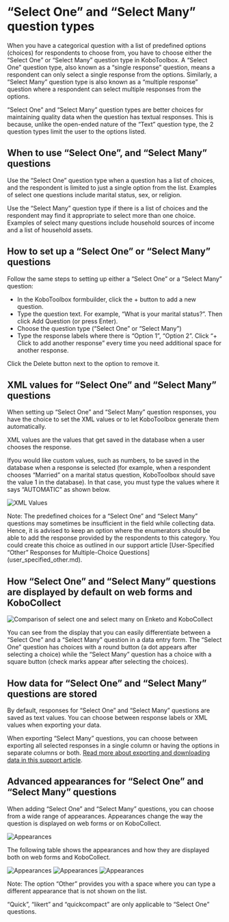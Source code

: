 # “Select One” and “Select Many” question types

When you have a categorical question with a list of predefined options (choices) for respondents to choose from, you have to choose either the “Select One” or “Select Many” question type in KoboToolbox. A “Select One” question type,  also known as a “single response” question, means a respondent can only select a single response from the options. Similarly, a “Select Many” question type is also known as a “multiple response” question where a respondent can select multiple responses from the options.

“Select One” and “Select Many” question types are better choices for maintaining quality data when the question has textual responses. This is because, unlike the open-ended nature of the “Text” question type, the 2 question types limit the user to the options listed.

## When to use “Select One”, and “Select Many” questions

Use the “Select One” question type when a question has a list of choices, and the respondent is limited to just a single option from the list. Examples of select one questions include marital status, sex, or religion.

Use the “Select Many” question type if there is a list of choices and the respondent may find it appropriate to select more than one choice. Examples of select many questions include household sources of income and a list of household assets.

## How to set up a “Select One” or “Select Many” questions

Follow the same steps to setting up either a “Select One” or a “Select Many” question:

* In the KoboToolbox formbuilder, click the + button to add a new question.
* Type the question text. For example, “What is your marital status?”. Then click Add Question (or press Enter).
* Choose the question type (“Select One” or “Select Many”)
* Type the response labels where there is “Option 1”, “Option 2”. Click “+ Click to add another response” every time you need additional space for another response.

Click the <i class="k-icon k-icon-trash"></i> Delete button next to the option to remove it.

## XML values for “Select One” and “Select Many” questions

When setting up “Select One” and “Select Many” question responses, you have the choice to set the XML values or to let KoboToolbox generate them automatically.

XML values are the values that get saved in the database when a user chooses the response. 

Ifyou would like custom values, such as numbers, to be saved in the database when a response is selected (for example, when a respondent chooses “Married” on a marital status question, KoboToolbox should save the value 1 in the database). In that case, you must type the values where it says “AUTOMATIC” as shown below.

![XML Values](/images/select_one_and_select_many/xml_values.png)

<section class="note">
Note: The predefined choices for a “Select One” and “Select Many” questions may sometimes be insufficient in the field while collecting data. Hence, it is advised to keep an option where the enumerators should be able to add the response provided by the respondents to this category. You could create this choice as outlined in our support article [User-Specified “Other” Responses for Multiple-Choice Questions](user_specified_other.md).
</section>
	
## How “Select One” and “Select Many” questions are displayed by default on web forms and KoboCollect

![Comparison of select one and select many on Enketo and KoboCollect](/images/select_one_and_select_many/select_one_select_many_comparison.png)

You can see from the display that you can easily differentiate between a “Select One” and a “Select Many” question in a data entry form. The “Select One” question has choices with a round button (a dot appears after selecting a choice) while the “Select Many” question has a choice with a square button (check marks appear after selecting the choices).  

## How data for “Select One” and “Select Many” questions are stored

By default, responses for “Select One” and “Select Many” questions are saved as text values. You can choose between response labels or XML values when exporting your data.

When exporting “Select Many” questions, you can choose between exporting all selected responses in a single column or having the options in separate columns or both. [Read more about exporting and downloading data in this support article](https://support.kobotoolbox.org/export_download.html ).

## Advanced appearances for “Select One” and “Select Many” questions
When adding “Select One” and “Select Many” questions, you can choose from a wide range of appearances. Appearances change the way the question is displayed on web forms or on KoboCollect.

![Appearances](/images/select_one_and_select_many/appearances.png)
  
The following table shows the appearances and how they are displayed both on web forms and KoboCollect.

![Appearances](/images/select_one_and_select_many/select_one_select_many_appearances_1.png)
![Appearances](/images/select_one_and_select_many/select_one_select_many_appearances_2.png)
![Appearances](/images/select_one_and_select_many/select_one_select_many_appearances_3.png)

<section class="note">
<p>Note: The option “Other” provides you with a space where you can type a different appearance that is not shown on the list.</p>

<p>“Quick”, “likert” and “quickcompact” are only applicable to “Select One” questions.</p>
</section>